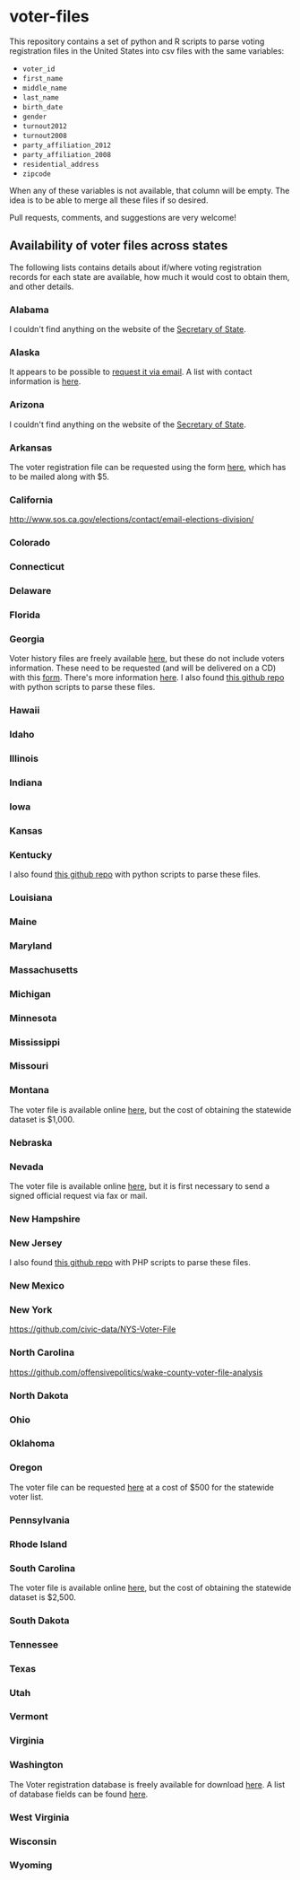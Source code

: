 # voter-files

This repository contains a set of python and R scripts to parse voting registration files in the United States into csv files with the same variables: 

- `voter_id`
- `first_name`
- `middle_name`
- `last_name`
- `birth_date`
- `gender`
- `turnout2012`
- `turnout2008`
- `party_affiliation_2012`
- `party_affiliation_2008`
- `residential_address`
- `zipcode`

When any of these variables is not available, that column will be empty. The idea is to be able to merge all these files if so desired.

Pull requests, comments, and suggestions are very welcome!

## Availability of voter files across states

The following lists contains details about if/where voting registration records for each state are available, how much it would cost to obtain them, and other details.

### Alabama 

I couldn't find anything on the website of the [Secretary of State](http://www.sos.alabama.gov/).

### Alaska 

It appears to be possible to [request it via email](http://www.elections.alaska.gov/er_lr.php). A list with contact information is [here](http://www.elections.alaska.gov/csm_contact_reo.php).

### Arizona 

I couldn't find anything on the website of the [Secretary of State](http://www.azsos.gov/).

### Arkansas 

The voter registration file can be requested using the form [here](http://www.sos.arkansas.gov/elections/Documents/ARSOS_Data_Request_Form.pdf), which has to be mailed along with $5.

### California 

http://www.sos.ca.gov/elections/contact/email-elections-division/

### Colorado 
### Connecticut 
### Delaware 
### Florida 
### Georgia 

Voter history files are freely available [here](http://elections.sos.ga.gov/Elections/voterhistory.do), but these do not include voters information. These need to be requested (and will be delivered on a CD) with this [form](http://sos.ga.gov/admin/uploads/Voter_List_Order_Form_june_2015v2.pdf). There's more information [here](http://sos.ga.gov/index.php/elections/order_voter_registration_lists_and_files). I also found [this github repo](https://github.com/stucka/voterhist) with python scripts to parse these files.

### Hawaii 
### Idaho 
### Illinois 
### Indiana 
### Iowa 
### Kansas 
### Kentucky 

I also found [this github repo](https://github.com/courierjournal/kentucky-voterdb-parser) with python scripts to parse these files.


### Louisiana 
### Maine 
### Maryland 
### Massachusetts 
### Michigan 
### Minnesota 
### Mississippi 
### Missouri 
### Montana 

The voter file is available online [here](https://app.mt.gov/voterfile/), but the cost of obtaining the statewide dataset is $1,000.

### Nebraska 
### Nevada 

The voter file is available online [here](http://nvsos.gov/index.aspx?page=332), but it is first necessary to send a signed official request via fax or mail.

### New Hampshire 
### New Jersey 

 I also found [this github repo](https://github.com/pwolanin/import-voters) with PHP scripts to parse these files.

### New Mexico 
### New York 

https://github.com/civic-data/NYS-Voter-File

### North Carolina 

https://github.com/offensivepolitics/wake-county-voter-file-analysis

### North Dakota 
### Ohio 
### Oklahoma 
### Oregon 

The voter file can be requested [here](http://sos.oregon.gov/elections/Pages/data-request.aspx) at a cost of $500 for the statewide voter list.

### Pennsylvania 
### Rhode Island 
### South Carolina 

The voter file is available online [here](http://www.scvotes.org/sale_of_voter_registration_lists), but the cost of obtaining the statewide dataset is $2,500.

### South Dakota 
### Tennessee 
### Texas 
### Utah 
### Vermont 
### Virginia 
### Washington 

The Voter registration database is freely available for download [here](https://www.sos.wa.gov/elections/vrdb-download-form.aspx). A list of database fields can be found [here](http://www.sos.wa.gov/_assets/elections/VRDBDatabaseFields.pdf).

### West Virginia 
### Wisconsin 
### Wyoming

